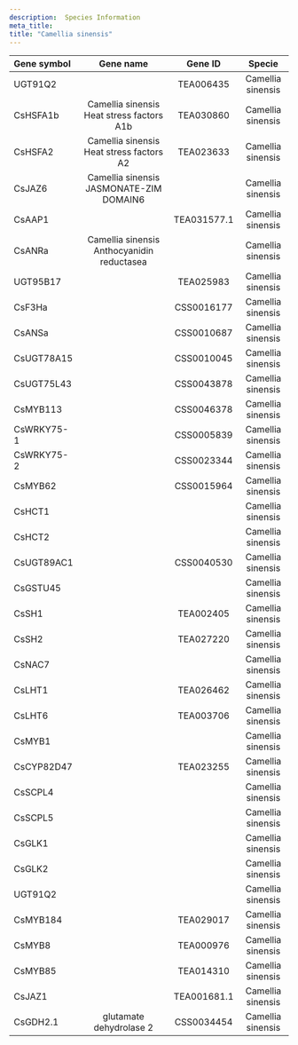 ```yaml
---
description:  Species Information
meta_title:
title: "Camellia sinensis"
---
```

|Gene symbol |  Gene name | Gene ID | Specie |
|:-------|:------:|:----:|:----:|
| UGT91Q2 |  | TEA006435 | Camellia sinensis |
| CsHSFA1b | Camellia sinensis Heat stress factors A1b | TEA030860 | Camellia sinensis |
| CsHSFA2 | Camellia sinensis Heat stress factors A2 | TEA023633 | Camellia sinensis |
| CsJAZ6 | Camellia sinensis JASMONATE-ZIM DOMAIN6 |  | Camellia sinensis |
| CsAAP1 |  | TEA031577.1 | Camellia sinensis |
| CsANRa | Camellia sinensis Anthocyanidin reductasea |  | Camellia sinensis |
| UGT95B17 |  | TEA025983 | Camellia sinensis |
| CsF3Ha |  | CSS0016177 | Camellia sinensis |
| CsANSa |  | CSS0010687 | Camellia sinensis |
| CsUGT78A15 |  | CSS0010045 | Camellia sinensis |
| CsUGT75L43 |  | CSS0043878 | Camellia sinensis |
| CsMYB113 |  | CSS0046378 | Camellia sinensis |
| CsWRKY75-1 |  | CSS0005839 | Camellia sinensis |
| CsWRKY75-2 |  | CSS0023344 | Camellia sinensis |
| CsMYB62 |  | CSS0015964 | Camellia sinensis |
| CsHCT1 |  |  | Camellia sinensis |
| CsHCT2 |  |  | Camellia sinensis |
| CsUGT89AC1 |  | CSS0040530 | Camellia sinensis |
| CsGSTU45 |  |  | Camellia sinensis |
| CsSH1 |  | TEA002405 | Camellia sinensis |
| CsSH2 |  | TEA027220 | Camellia sinensis |
| CsNAC7 |  |  | Camellia sinensis |
| CsLHT1 |  | TEA026462 | Camellia sinensis |
| CsLHT6 |  | TEA003706 | Camellia sinensis |
| CsMYB1 |  |  | Camellia sinensis |
| CsCYP82D47 |  | TEA023255 | Camellia sinensis |
| CsSCPL4 |  |  | Camellia sinensis |
| CsSCPL5 |  |  | Camellia sinensis |
| CsGLK1 |  |  | Camellia sinensis |
| CsGLK2 |  |  | Camellia sinensis |
| UGT91Q2 |  |  | Camellia sinensis |
| CsMYB184 |  | TEA029017 | Camellia sinensis |
| CsMYB8 |  | TEA000976 | Camellia sinensis |
| CsMYB85 |  | TEA014310 | Camellia sinensis |
| CsJAZ1 |  | TEA001681.1 | Camellia sinensis |
| CsGDH2.1 | glutamate dehydrolase 2 | CSS0034454 | Camellia sinensis |